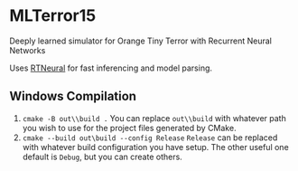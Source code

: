 # MLTerror15
Deeply learned simulator for Orange Tiny Terror with Recurrent Neural Networks

Uses [RTNeural](https://github.com/jatinchowdhury18/RTNeural) for fast inferencing and model parsing.

## Windows Compilation
1. ```cmake -B out\\build .```
You can replace ```out\\build``` with whatever path you wish to use for the project files generated by CMake.
2. ```cmake --build out\build --config Release``` 
```Release``` can be replaced with whatever build configuration you have setup. The other useful one default is `Debug`, but you can create others.
